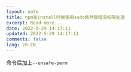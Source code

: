 ```yaml
---
layout: note
title: npm在install时候使用sudo依然报错没权限处理
excerpt: Read more...
date: 2022-5-29 14:17:11
updated: 2022-5-29 14:17:11
comments: false
lang: zh-CN
---
```


命令后加上`--unsafe-perm`
  
